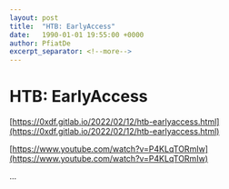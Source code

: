 ```yaml
---
layout: post
title:  "HTB: EarlyAccess"
date:   1990-01-01 19:55:00 +0000
author: PfiatDe
excerpt_separator: <!--more-->
---
```


# HTB: EarlyAccess

[https://0xdf.gitlab.io/2022/02/12/htb-earlyaccess.html](https://0xdf.gitlab.io/2022/02/12/htb-earlyaccess.html)

[https://www.youtube.com/watch?v=P4KLqTORmIw](https://www.youtube.com/watch?v=P4KLqTORmIw)

...
<!--more-->

